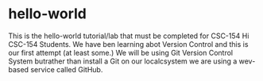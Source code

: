 # hello-world

This is the hello-world tutorial/lab that must be completed for CSC-154
Hi CSC-154 Students. We have ben learning abot Version Control and this is our first attempt (at least some.) We will be
using Git Version Control System butrather than install a Git on our localcsystem we are using a wev-based service called
GitHub.
